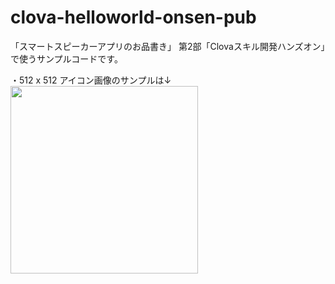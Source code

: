 # clova-helloworld-onsen-pub

「スマートスピーカーアプリのお品書き」
第2部「Clovaスキル開発ハンズオン」で使うサンプルコードです。


・512 x 512 アイコン画像のサンプルは↓
<br>
<img src ="https://user-images.githubusercontent.com/1670181/58750698-a5b9ec00-84d0-11e9-8c1c-2c612db8178d.png" width=300>
